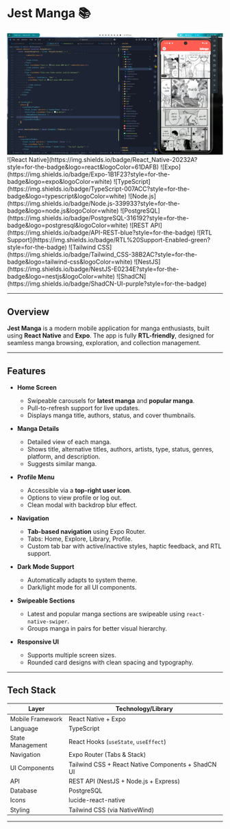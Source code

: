 # Jest Manga 📚
<img src="./screenshot_000.png" alt="image-cover"/>
![React Native](https://img.shields.io/badge/React_Native-20232A?style=for-the-badge&logo=react&logoColor=61DAFB)
![Expo](https://img.shields.io/badge/Expo-1B1F23?style=for-the-badge&logo=expo&logoColor=white)
![TypeScript](https://img.shields.io/badge/TypeScript-007ACC?style=for-the-badge&logo=typescript&logoColor=white)
![Node.js](https://img.shields.io/badge/Node.js-339933?style=for-the-badge&logo=node.js&logoColor=white)
![PostgreSQL](https://img.shields.io/badge/PostgreSQL-316192?style=for-the-badge&logo=postgresql&logoColor=white)
![REST API](https://img.shields.io/badge/API-REST-blue?style=for-the-badge)
![RTL Support](https://img.shields.io/badge/RTL%20Support-Enabled-green?style=for-the-badge)
![Tailwind CSS](https://img.shields.io/badge/Tailwind_CSS-38B2AC?style=for-the-badge&logo=tailwind-css&logoColor=white)
![NestJS](https://img.shields.io/badge/NestJS-E0234E?style=for-the-badge&logo=nestjs&logoColor=white)
![ShadCN](https://img.shields.io/badge/ShadCN-UI-purple?style=for-the-badge)

---

## Overview

**Jest Manga** is a modern mobile application for manga enthusiasts, built using **React Native** and **Expo**. The app is fully **RTL-friendly**, designed for seamless manga browsing, exploration, and collection management.

---

## Features

- **Home Screen**
  - Swipeable carousels for **latest manga** and **popular manga**.
  - Pull-to-refresh support for live updates.
  - Displays manga title, authors, status, and cover thumbnails.

- **Manga Details**
  - Detailed view of each manga.
  - Shows title, alternative titles, authors, artists, type, status, genres, platform, and description.
  - Suggests similar manga.

- **Profile Menu**
  - Accessible via a **top-right user icon**.
  - Options to view profile or log out.
  - Clean modal with backdrop blur effect.

- **Navigation**
  - **Tab-based navigation** using Expo Router.
  - Tabs: Home, Explore, Library, Profile.
  - Custom tab bar with active/inactive styles, haptic feedback, and RTL support.

- **Dark Mode Support**
  - Automatically adapts to system theme.
  - Dark/light mode for all UI components.

- **Swipeable Sections**
  - Latest and popular manga sections are swipeable using `react-native-swiper`.
  - Groups manga in pairs for better visual hierarchy.

- **Responsive UI**
  - Supports multiple screen sizes.
  - Rounded card designs with clean spacing and typography.

---

## Tech Stack

| Layer            | Technology/Library                    |
| ---------------- | ------------------------------------- |
| Mobile Framework | React Native + Expo                   |
| Language         | TypeScript                            |
| State Management | React Hooks (`useState`, `useEffect`) |
| Navigation       | Expo Router (Tabs & Stack)            |
| UI Components    | Tailwind CSS + React Native Components + ShadCN UI |
| API              | REST API (NestJS + Node.js + Express) |
| Database         | PostgreSQL                            |
| Icons            | lucide-react-native                   |
| Styling          | Tailwind CSS (via NativeWind)         |

---
